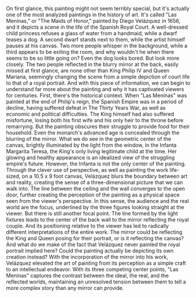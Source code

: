 
On first glance, this painting might not
seem terribly special,
but it&#39;s actually one of the most analyzed
paintings in the history of art.
It&#39;s called &quot;Las Meninas,&quot;
or &quot;The Maids of Honor,&quot;
painted by Diego Velázquez in 1656,
and it depicts a scene in the life
of the Spanish Royal Court.
A well-dressed child princess refuses
a glass of water from a handmaid,
while a dwarf teases a dog.
A second dwarf stands next to them,
while the artist himself 
pauses at his canvas.
Two more people whisper in the background,
while a third appears 
to be exiting the room,
and why wouldn&#39;t he when there seems
to be so little going on?
Even the dog looks bored.
But look more closely.
The two people reflected
in the blurry mirror at the back,
easily missed at first glance,
are none other than
King Philip IV and Queen Mariana,
seemingly changing the scene from a simple
depiction of court life
to that of a royal portrait.
And with this piece of information,
we can begin to understand far more
about the painting
and why it has captivated viewers
for centuries.
First, there&#39;s the historical context.
When &quot;Las Meninas&quot; was painted
at the end of Philip&#39;s reign,
the Spanish Empire 
was in a period of decline,
having suffered defeat in
The Thirty Years War,
as well as economic 
and political difficulties.
The King himself had also 
suffered misfortune,
losing both his first wife and his only 
heir to the throne before remarrying.
But the painting obscures their struggle
to provide food for their household.
Even the monarch&#39;s advanced 
age is concealed
through the blurring of the mirror.
What we do see in the geometric center
of the canvas,
brightly illuminated by the light
from the window,
in the Infanta Margarita Teresa,
the King&#39;s only living legitimate child
at the time.
Her glowing and healthy appearance
is an idealized view of the struggling
empire&#39;s future.
However, the Infanta is not the only
center of the painting.
Through the clever use of perspective,
as well as painting the work life-sized,
on a 10.5 x 9 foot canvas,
Velázquez blurs the boundary
between art and reality,
creating the sense of a three-dimensional
picture that we can walk into.
The line between the ceiling and the wall
converges to the open door,
further creating the perception
of the painting as a physical space
seen from the viewer&#39;s perspective.
In this sense, the audience
and the real world are the focus,
underlined by the three figures
looking straight at the viewer.
But there is still another focal point.
The line formed by the light fixtures
leads to the center of the back wall
to the mirror reflecting the royal couple.
And its positioning relative to the viewer
has led to radically different 
interpretations of the entire work.
The mirror could be reflecting the King
and Queen posing for their portrait,
or is it reflecting the canvas?
And what do we make of the fact
that Velázquez never painted
the royal portrait implied here?
Could the painting actually be
depicting its own creation instead?
With the incorporation of the mirror
into his work,
Velázquez elevated the art of painting
from its perception as a simple craft
to an intellectual endeavor.
With its three competing center points,
&quot;Las Meninas&quot; captures the contrast 
between the ideal,
the real,
and the reflected worlds,
maintaining an unresolved tension
between them to tell a more complex story
than any mirror can provide.
